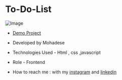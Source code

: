 # To-Do-List

![Image](https://github.com/user-attachments/assets/c618b18b-6638-41b7-bda6-9d9ef409be8f)

- [Demo Project](https://mohadsezare-web.github.io/To-Do-List/)

- Developed by Mohadese 


- Technologies Used - Html , css ,javascript

- Role - Frontend

- How to reach me : with my [instagram](https://www.instagram.com/mohadsezare_web) and [linkedin](https://www.linkedin.com/in/mohadsezare_web)

